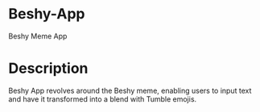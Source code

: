 # Beshy-App
Beshy Meme App

# Description
Beshy App revolves around the Beshy meme, enabling users to input text and have it transformed into a blend with Tumble emojis.

